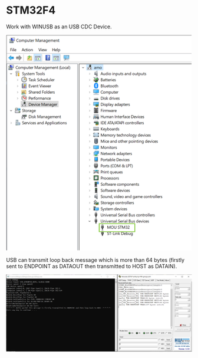 # STM32F4
Work with WINUSB as an USB CDC Device.

![image](https://github.com/MouChiaHung/STM32F4/blob/master/UniveralSerialDevicesNode.PNG)

USB can transmit loop back message which is more than 64 bytes (firstly sent to ENDPOINT as DATAOUT then transmitted to HOST as DATAIN).

![image](https://github.com/MouChiaHung/STM32F4/blob/master/stm32F4_usb_more_than_64B.PNG)

